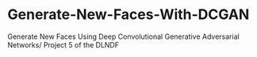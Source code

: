 # Generate-New-Faces-With-DCGAN
Generate New Faces Using Deep Convolutional Generative Adversarial Networks/ Project 5 of the DLNDF

